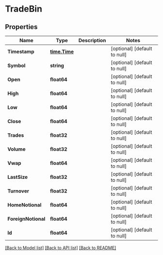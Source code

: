 # TradeBin

## Properties
Name | Type | Description | Notes
------------ | ------------- | ------------- | -------------
**Timestamp** | [**time.Time**](time.Time.md) |  | [optional] [default to null]
**Symbol** | **string** |  | [optional] [default to null]
**Open** | **float64** |  | [optional] [default to null]
**High** | **float64** |  | [optional] [default to null]
**Low** | **float64** |  | [optional] [default to null]
**Close** | **float64** |  | [optional] [default to null]
**Trades** | **float32** |  | [optional] [default to null]
**Volume** | **float32** |  | [optional] [default to null]
**Vwap** | **float64** |  | [optional] [default to null]
**LastSize** | **float32** |  | [optional] [default to null]
**Turnover** | **float32** |  | [optional] [default to null]
**HomeNotional** | **float64** |  | [optional] [default to null]
**ForeignNotional** | **float64** |  | [optional] [default to null]
**Id** | **float64** |  | [optional] [default to null]

[[Back to Model list]](../README.md#documentation-for-models) [[Back to API list]](../README.md#documentation-for-api-endpoints) [[Back to README]](../README.md)


